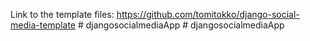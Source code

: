 Link to the template files: https://github.com/tomitokko/django-social-media-template
#   d j a n g o s o c i a l m e d i a A p p  
 #   d j a n g o s o c i a l m e d i a A p p  
 